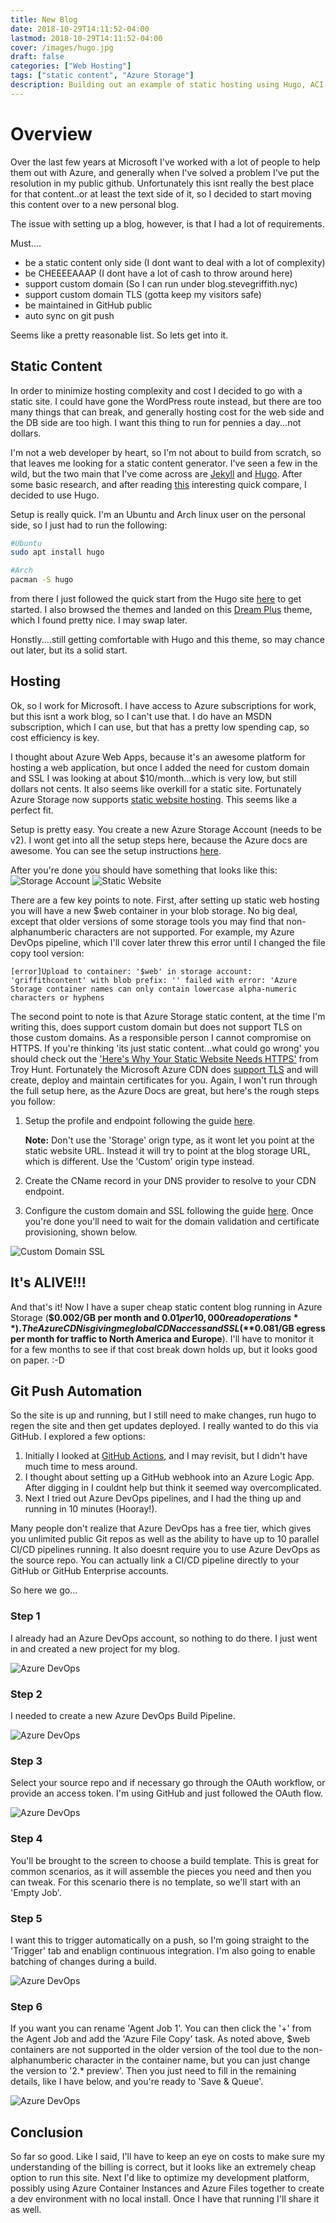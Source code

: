 ```yaml
---
title: New Blog
date: 2018-10-29T14:11:52-04:00
lastmod: 2018-10-29T14:11:52-04:00
cover: /images/hugo.jpg
draft: false
categories: ["Web Hosting"]
tags: ["static content", "Azure Storage"]
description: Building out an example of static hosting using Hugo, ACI and Azure Storage.
---
```

# Overview
Over the last few years at Microsoft I've worked with a lot of people to help them out with Azure, and generally when I've solved a problem I've put the resolution in my public github. Unfortunately this isnt really the best place for that content..or at least the text side of it, so I decided to start moving this content over to a new personal blog.

The issue with setting up a blog, however, is that I had a lot of requirements.

Must....
* be a static content only side (I dont want to deal with a lot of complexity)
* be CHEEEEAAAP (I dont have a lot of cash to throw around here)
* support custom domain (So I can run under blog.stevegriffith.nyc)
* support custom domain TLS (gotta keep my visitors safe) 
* be maintained in GitHub public
* auto sync on git push

Seems like a pretty reasonable list. So lets get into it.

## Static Content
In order to minimize hosting complexity and cost I decided to go with a static site. I could have gone the WordPress route instead, but there are too many things that can break, and generally hosting cost for the web side and the DB side are too high. I want this thing to run for pennies a day...not dollars.

I'm not a web developer by heart, so I'm not about to build from scratch, so that leaves me looking for a static content generator. I've seen a few in the wild, but the two main that I've come across are [Jekyll](https://jekyllrb.com/) and [Hugo](https://gohugo.io/). After some basic research, and after reading [this](https://opensource.com/article/17/5/hugo-vs-jekyll) interesting quick compare, I decided to use Hugo.

Setup is really quick. I'm an Ubuntu and Arch linux user on the personal side, so I just had to run the following:

```bash
#Ubuntu
sudo apt install hugo

#Arch
pacman -S hugo
```

from there I just followed the quick start from the Hugo site [here](https://gohugo.io/getting-started/quick-start/) to get started. I also browsed the themes and landed on this [Dream Plus](https://github.com/UtkarshVerma/hugo-dream-plus) theme, which I found pretty nice. I may swap later.

Honstly....still getting comfortable with Hugo and this theme, so may chance out later, but its a solid start.

## Hosting
Ok, so I work for Microsoft. I have access to Azure subscriptions for work, but this isnt a work blog, so I can't use that. I do have an MSDN subscription, which I can use, but that has a pretty low spending cap, so cost efficiency is key. 

I thought about Azure Web Apps, because it's an awesome platform for hosting a web application, but once I added the need for custom domain and SSL I was looking at about $10/month...which is very low, but still dollars not cents. It also seems like overkill for a static site. Fortunately Azure Storage now supports [static website hosting](https://azure.microsoft.com/en-us/blog/azure-storage-static-web-hosting-public-preview/). This seems like a perfect fit.

Setup is pretty easy. You create a new Azure Storage Account (needs to be v2). I wont get into all the setup steps here, because the Azure docs are awesome. You can see the setup instructions [here](https://docs.microsoft.com/en-us/azure/storage/blobs/storage-blob-static-website). 

After you're done you should have something that looks like this:
![Storage Account](/static/newblog/storageacct.png)
![Static Website](/static/newblog/staticwebsite.png)

There are a few key points to note. First, after setting up static web hosting you will have a new $web container in your blob storage. No big deal, except that older versions of some storage tools you may find that non-alphanumberic characters are not supported. For example, my Azure DevOps pipeline, which I'll cover later threw this error until I changed the file copy tool version:

```
[error]Upload to container: '$web' in storage account: 'griffithcontent' with blob prefix: '' failed with error: 'Azure Storage container names can only contain lowercase alpha-numeric characters or hyphens
```
The second point to note is that Azure Storage static content, at the time I'm writing this, does support custom domain but does not support TLS on those custom domains. As a responsible person I cannot compromise on HTTPS. If you're thinking 'its just static content...what could go wrong' you should check out the ['Here's Why Your Static Website Needs HTTPS'](https://www.troyhunt.com/heres-why-your-static-website-needs-https/) from Troy Hunt. Fortunately the Microsoft Azure CDN does [support TLS](https://docs.microsoft.com/en-us/azure/cdn/cdn-custom-ssl?tabs=option-1-default-enable-https-with-a-cdn-managed-certificate) and will create, deploy and maintain certificates for you. Again, I won't run through the full setup here, as the Azure Docs are great, but here's the rough steps you follow:

1. Setup the profile and endpoint following the guide [here](https://docs.microsoft.com/en-us/azure/cdn/cdn-create-new-endpoint). 

    **Note:** Don't use the 'Storage' orign type, as it wont let you point at the static website URL. Instead it will try to point at the blog storage URL, which is different. Use the 'Custom' origin type instead.
2. Create the CName record in your DNS provider to resolve to your CDN endpoint. 
3. Configure the custom domain and SSL following the guide [here](https://docs.microsoft.com/en-us/azure/cdn/cdn-custom-ssl?tabs=option-1-default-enable-https-with-a-cdn-managed-certificate). Once you're done you'll need to wait for the domain validation and certificate provisioning, shown below.

![Custom Domain SSL](/static/newblog/customdomainssl.png)

## It's ALIVE!!!
And that's it! Now I have a super cheap static content blog running in Azure Storage (**$0.002/GB per month and $0.01 per 10,000 read operations**). The Azure CDN is giving me global CDN access and SSL (**$0.081/GB egress per month for traffic to North America and Europe**). I'll have to monitor it for a few months to see if that cost break down holds up, but it looks good on paper. :-D 

## Git Push Automation
So the site is up and running, but I still need to make changes, run hugo to regen the site and then get updates deployed. I really wanted to do this via GitHub. I explored a few options:

1. Initially I looked at [GitHub Actions](https://github.com/features/actions), and I may revisit, but I didn't have much time to mess around. 
2. I thought about setting up a GitHub webhook into an Azure Logic App. After digging in I couldnt help but think it seemed way overcomplicated.
3. Next I tried out Azure DevOps pipelines, and I had the thing up and running in 10 minutes (Hooray!).

Many people don't realize that Azure DevOps has a free tier, which gives you unlimited public Git repos as well as the ability to have up to 10 parallel CI/CD pipelines running. It also doesnt require you to use Azure DevOps as the source repo. You can actually link a CI/CD pipeline directly to your GitHub or GitHub Enterprise accounts. 

So here we go...

### Step 1
I already had an Azure DevOps account, so nothing to do there. I just went in and created a new project for my blog.

![Azure DevOps](/static/newblog/azuredevops.png)

### Step 2
I needed to create a new Azure DevOps Build Pipeline. 

![Azure DevOps](/static/newblog/newpipeline.png)

### Step 3
Select your source repo and if necessary go through the OAuth workflow, or provide an access token. I'm using GitHub and just followed the OAuth flow.

![Azure DevOps](/static/newblog/selectsource.png)

### Step 4
You'll be brought to the screen to choose a build template. This is great for common scenarios, as it will assemble the pieces you need and then you can tweak. For this scenario there is no template, so we'll start with an 'Empty Job'.


### Step 5
I want this to trigger automatically on a push, so I'm going straight to the 'Trigger' tab and enablign continuous integration. I'm also going to enable batching of changes during a build.

![Azure DevOps](/static/newblog/trigger.png)

### Step 6
If you want you can rename 'Agent Job 1'. You can then click the '+' from the Agent Job and add the 'Azure File Copy' task. As noted above, $web containers are not supported in the older version of the tool due to the non-alphanumberic character in the container name, but you can just change the version to '2.* preview'. Then you just need to fill in the remaining details, like I have below, and you're ready to 'Save & Queue'.

![Azure DevOps](/static/newblog/filecopy.png)

## Conclusion
So far so good. Like I said, I'll have to keep an eye on costs to make sure my understanding of the billing is correct, but it looks like an extremely cheap option to run this site. Next I'd like to optimize my development platform, possibly using Azure Container Instances and Azure Files together to create a dev environment with no local install. Once I have that running I'll share it as well.

